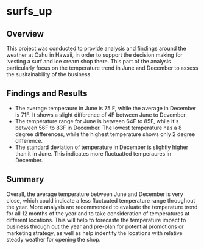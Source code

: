 # surfs_up
## Overview
This project was conducted to provide analysis and findings around the weather at Oahu in Hawaii, in order to support the decision making for ivesting a surf and ice cream shop there. This part of the analysis particularly focus on the temperature trend in June and December to assess the susitainability of the business. 
## Findings and Results
* The average temperaure in June is 75 F, while the average in December is 71F. It shows a slight difference of 4F between June to Devember.
* The temperature range for June is between 64F to 85F, while it's between 56F to 83F in December. The lowest temperature has a 8 degree differences, while the highest temperature shows only 2 degree difference. 
* The standard deviation of temperature in December is slightly higher than it in June. This indicates more fluctuatted temperaures in December.

## Summary
Overall, the average temperature between June and December is very close, which could indicate a less fluctuated temperature range throughout the year. More analysis are recommended to evaluate the temperature trend for all 12 months of the year and to take consideration of temperatures at different locations. This will help to forecaste the temperature impact to business through out the year and pre-plan for potential promotions or marketing strategy, as well as help indentify the locations with relative steady weather for opening the shop.

